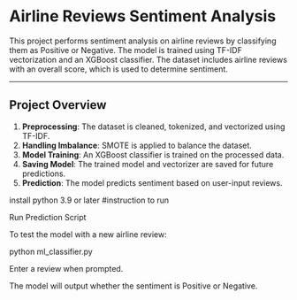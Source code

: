 # Airline Reviews Sentiment Analysis

This project performs sentiment analysis on airline reviews by classifying them as Positive or Negative. The model is trained using TF-IDF vectorization and an XGBoost classifier. The dataset includes airline reviews with an overall score, which is used to determine sentiment.

---

## **Project Overview**
1. **Preprocessing**: The dataset is cleaned, tokenized, and vectorized using TF-IDF.
2. **Handling Imbalance**: SMOTE is applied to balance the dataset.
3. **Model Training**: An XGBoost classifier is trained on the processed data.
4. **Saving Model**: The trained model and vectorizer are saved for future predictions.
5. **Prediction**: The model predicts sentiment based on user-input reviews.

install python 3.9 or later 
#instruction to run

 Run Prediction Script

To test the model with a new airline review:

python ml_classifier.py

Enter a review when prompted.

The model will output whether the sentiment is Positive or Negative.